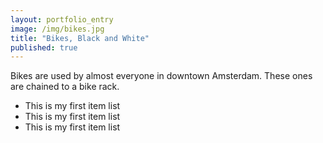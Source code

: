 ```yaml
---
layout: portfolio_entry
image: /img/bikes.jpg
title: "Bikes, Black and White"
published: true
---
```


Bikes are used by almost everyone in downtown Amsterdam. These ones are chained to a bike rack.

- This is my first item list
- This is my first item list
- This is my first item list

